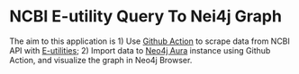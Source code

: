 # NCBI E-utility Query To Nei4j Graph
The aim to this application is 1) Use [Github Action](https://github.com/features/actions) to scrape data from NCBI API with [E-utilities](https://www.ncbi.nlm.nih.gov/books/NBK25501/); 2) Import data to [Neo4j Aura](https://neo4j.com/cloud/aura/) instance using Github Action, and visualize the graph in Neo4j Browser. 
